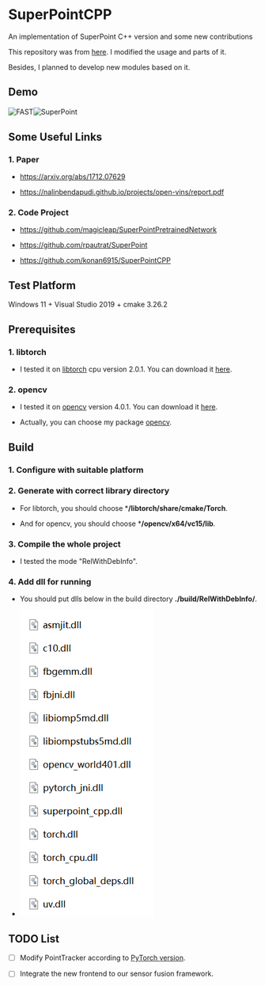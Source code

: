 # SuperPointCPP

An implementation of SuperPoint C++ version and some new contributions

This repository was from [here](https://github.com/konan6915/SuperPointCPP). I modified the usage and parts of it.

Besides, I planned to develop new modules based on it.

## Demo

<img src="./assets/fast.gif" width = 40% height = 40% alt = "FAST" align = center /><img src="./assets/demo.gif" width = 40% height = 40% alt = "SuperPoint" align = center />

## Some Useful Links

### 1. Paper

- https://arxiv.org/abs/1712.07629

- https://nalinbendapudi.github.io/projects/open-vins/report.pdf

### 2. Code Project

- https://github.com/magicleap/SuperPointPretrainedNetwork

- https://github.com/rpautrat/SuperPoint

- https://github.com/konan6915/SuperPointCPP

## Test Platform

Windows 11 + Visual Studio 2019 + cmake 3.26.2

## Prerequisites

### 1. **libtorch** 

- I tested it on [libtorch](https://pytorch.org/get-started/locally/) cpu version 2.0.1. You can download it [here](https://download.pytorch.org/libtorch/cpu/libtorch-win-shared-with-deps-2.0.1%2Bcpu.zip).

### 2. **opencv** 

- I tested it on [opencv](https://opencv.org/) version 4.0.1. You can download it [here](https://github.com/opencv/opencv/releases/tag/4.0.1).

- Actually, you can choose my package [opencv](./opencv.zip).

## Build

### 1. Configure with suitable platform

### 2. Generate with correct library directory

- For libtorch, you should choose ***/libtorch/share/cmake/Torch**.

- And for opencv, you should choose ***/opencv/x64/vc15/lib**.

### 3. Compile the whole project

- I tested the mode "RelWithDebInfo".

### 4. Add dll for running

- You should put dlls below in the build directory **./build/RelWithDebInfo/**.

- ![](./assets/dll.png)


## TODO List

- [ ] Modify PointTracker according to [PyTorch version](https://github.com/magicleap/SuperPointPretrainedNetwork).

- [ ] Integrate the new frontend to our sensor fusion framework.
